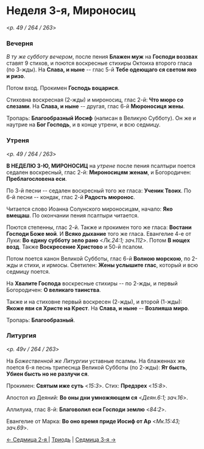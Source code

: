 
# Неделя 3-я, Мироносиц

<*p. 49 / 264 / 263*>

### Вечерня

*В ту же субботу вечером*, после пения **Блажен муж** на **Господи воззвах** ставят 9 стихов, и поются 
воскресные стихиры Октоиха второго гласа (по 3-жды). 
На **Слава, и ныне** -- глас 5-й **Тебе одеющаго ся светом яко и ризо**. 

Потом вход. Прокимен **Господь воцарися**. 

Стиховна воскресная (2-жды) и мироносиц, глас 2-й: **Что мюро со слезами**. 
На **Слава, и ныне** -- другая, глас 6-й **Мюроносиця жены**. 

Тропарь: **Благообразный Иосиф** (написан в Великую Субботу). 
Он же и наутрие на **Бог Господь**, и в конце утрени, и всю седмицу. 

### Утреня

<*p. 49 / 264 / 263*>

**В НЕДЕЛЮ 3-Ю, МИРОНОСИЦ** на *утрене* после пения псалтыри поется седален воскресный, 
глас 2-й: **Мироносицям женам**, и Богородичен: **Преблагословена еси**. 

По 3-й песни -- седален воскресный того же гласа: **Ученик Твоих**. 
По 6-й песни -- кондак, глас 2-й **Радость мюронос**. 

Читается слово Иоанна Солунского мироносицам, начало: **Яко вмещаш**. 
По окончании пения псалтыри читается. 

Поются степенны, глас 2-й. 
Также и прокимен того же гласа: **Востани Господи Боже мой**. 
И **Всяко дыхание** того же гласа. 
Евангелие 4-е от Луки: **Во едину субботу зело рано** <*Лк.24:1; зач.112*>. 
Потом **В нощех возд**. Также **Воскресение Христово** и 50-й псалом. 

Потом поется канон Великой Субботы, глас 6-й **Волною морскою**, по 2-жды и стихи, и ирмосы. 
Светилен: **Жены услышите глас**, который и всю седмицу поется. 

На **Хвалите Господа** воскресные стихиры -- по 2-жды, 
и первый Богородичен: **О великаго таинства**. 

Также и на стиховне первый воскресен (2-жды), 
и второй (1-жды): **Якоже яви ся Христе на Крест**. 
На **Слава, и ныне** -- **Возлияша миро**. 

Тропарь: **Благообразный**. 

### Литургия

<*p. 49v / 264 / 263*>

На *Божественной же Литургии* уставные псалмы. 
На блаженнах же поется 6-я песнь трипеснца Великой Субботы (по 2-жды): 
**Ят бысть**, **Убиен бысть но не разлучи ся**.  

Прокимен: **Святым иже суть** <*15:3*>. 
Стих: **Предзрех** <*15:8*>. 

Апостол из Деяний: **Во оны дни умножяющем ся** <*Деян.6:1; зач.16*>.

Аллилуиа, глас 8-й: **Благоволил еси Господи землю** <*84:2*>. 

Евангелие от Марка: **Во оно время приде Иосиф от Ар** <*Мк.15:43; зач.69*>.

[← Седмица 2-я ](B_04_AST_week2.ru.md) | [Триодь](README.md) | [Седмица 3-я →](B_06_AST_week3.ru.md)
